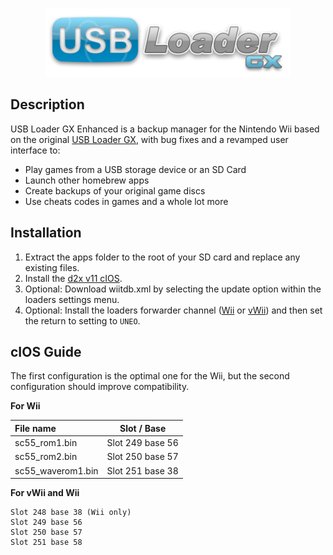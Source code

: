 <p align="center"><a href="https://github.com/Steveneska/usbloadergx-enhanced/" title="USB Loader GX"><img src="data/web/logo.png"></a></p>

## Description
USB Loader GX Enhanced is a backup manager for the Nintendo Wii based on the original [USB Loader GX](https://github.com/wiidev/usbloadergx),
with bug fixes and a revamped user interface to:

- Play games from a USB storage device or an SD Card
- Launch other homebrew apps
- Create backups of your original game discs
- Use cheats codes in games and a whole lot more

## Installation
1. Extract the apps folder to the root of your SD card and replace any existing files.
2. Install the [d2x v11 cIOS](https://github.com/wiidev/d2x-cios/releases).
3. Optional: Download wiitdb.xml by selecting the update option within the loaders settings menu.
4. Optional: Install the loaders forwarder channel ([Wii](https://github.com/wiidev/usbloadergx/raw/updates/USBLoaderGX_forwarder%5BUNEO%5D_Wii.wad) or [vWii](https://github.com/wiidev/usbloadergx/raw/updates/USBLoaderGX_forwarder%5BUNEO%5D_vWii.wad)) and then set the return to setting to `UNEO`.

## cIOS Guide
The first configuration is the optimal one for the Wii, but the second configuration should improve compatibility.

**For Wii**

| File name                   |    Slot / Base    |
| :-------------------------- | :---------------: |
| sc55_rom1.bin               | Slot 249  base 56 |
| sc55_rom2.bin               | Slot 250  base 57 |
| sc55_waverom1.bin           | Slot 251  base 38 |

**For vWii and Wii**
````
Slot 248 base 38 (Wii only)
Slot 249 base 56
Slot 250 base 57
Slot 251 base 58
````
